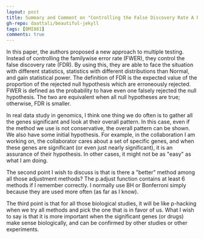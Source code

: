 ```yaml
---
layout: post
title: Summary and Comment on "Controlling the False Discovery Rate A Practical and Powerful Approach to Multiple Testing"
gh-repo: daattali/beautiful-jekyll
tags: [BMI881]
comments: true
---
```


In this paper, the authors proposed a new approach to multiple testing. Instead of controlling the familywise error rate (FWER), they control
the false discovery rate (FDR). By using this, they are able to face the situation with different statistics, statistics with different distributions than Normal, 
and gain statistical power. The definition of FDR is the expected value of the proportion of the rejected null hypothesis which are erroneously rejected. 
FWER is defined as the probability to have even one falsely rejected the null hypothesis. The two are equivalent when all null hypotheses are true; otherwise, 
FDR is smaller.

In real data study in genomics, I think one thing we do often is to gather all the genes significant and look at their overall pattern. In this case, even if the 
method we use is not conservative, the overall pattern can be shown. We also have some initial hypothesis. For example, in the collaboration I am working on, the
collaborator cares about a set of specific genes, and when these genes are significant (or even just nearly significant), it is an assurance of their hypothesis.
In other cases, it might not be as "easy" as what I am doing. 

The second point I wish to discuss is that is there a "better" method among all those adjustment methods? The p.adjust function contains at least 6 methods if I 
remember correctly. I normally use BH or Bonferroni simply because they are used more often (as far as I know).

The third point is that for all those biological studies, it will be like p-hacking when we try all methods and pick the one that is in favor of us. What I wish to 
say is that it is more important when the significant genes (or drugs) make sense biologically, and can be confirmed by other studies or other experiments. 
